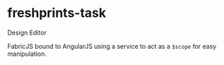 # freshprints-task
Design Editor


FabricJS bound to AngularJS using a service to act as a `$scope` for easy manipulation.
